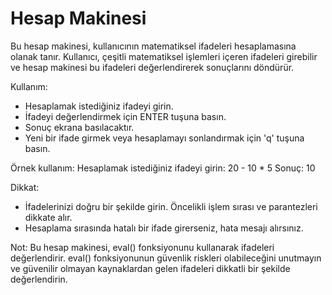 # Hesap Makinesi

Bu hesap makinesi, kullanıcının matematiksel ifadeleri hesaplamasına olanak tanır.
Kullanıcı, çeşitli matematiksel işlemleri içeren ifadeleri girebilir ve hesap makinesi bu ifadeleri
değerlendirerek sonuçlarını döndürür.

Kullanım:
- Hesaplamak istediğiniz ifadeyi girin.
- İfadeyi değerlendirmek için ENTER tuşuna basın.
- Sonuç ekrana basılacaktır.
- Yeni bir ifade girmek veya hesaplamayı sonlandırmak için 'q' tuşuna basın.

Örnek kullanım:
Hesaplamak istediğiniz ifadeyi girin: 20 - 10 * 5
Sonuç: 10

Dikkat:
- İfadelerinizi doğru bir şekilde girin. Öncelikli işlem sırası ve parantezleri dikkate alır.
- Hesaplama sırasında hatalı bir ifade girerseniz, hata mesajı alırsınız.

Not: Bu hesap makinesi, eval() fonksiyonunu kullanarak ifadeleri değerlendirir. eval() fonksiyonunun güvenlik riskleri olabileceğini unutmayın
ve güvenilir olmayan kaynaklardan gelen ifadeleri dikkatli bir şekilde değerlendirin.
